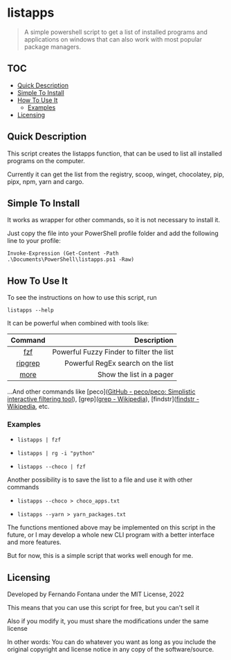 # listapps

>  A simple powershell script to get a list of installed programs and applications on windows that can also work with most popular package managers.

## TOC

- [Quick Description](#quick-description)
- [Simple To Install](#simple-to-install)
- [How To Use It](#how-to-use-it)
  - [Examples](#examples)
- [Licensing](#licensing)

## Quick Description

This script creates the listapps function, that can be used to list all installed programs on the computer.

Currently it can get the list from the registry, scoop, winget, chocolatey, pip, pipx, npm, yarn and cargo.

## Simple To Install

It works as wrapper for other commands, so it is not necessary to install it.

Just copy the file into your PowerShell profile folder and add the following line to your profile:

`Invoke-Expression (Get-Content -Path .\Documents\PowerShell\listapps.ps1 -Raw)`

## How To Use It

To see the instructions on how to use this script, run

`listapps --help`

It can be powerful when combined with tools like:

| Command                                              | Description                              |
|:----------------------------------------------------:| ----------------------------------------:|
| [fzf](https://github.com/junegunn/fzf)               | Powerful Fuzzy Finder to filter the list |
| [ripgrep](https://github.com/BurntSushi/ripgrep)     | Powerful RegEx search on the list        |
| [more](https://pt.wikipedia.org/wiki/More_(comando)) | Show the list in a pager                 |

...And other commands like [peco]([GitHub - peco/peco: Simplistic interactive filtering tool](https://github.com/peco/peco)), [grep]([grep - Wikipedia](https://en.wikipedia.org/wiki/Grep)), [findstr]([findstr - Wikipedia](https://en.wikipedia.org/wiki/Findstr), etc.

### Examples

- `listapps | fzf`

- `listapps | rg -i "python"`

- `listapps --choco | fzf`

Another possibility is to save the list to a file and use it with other commands

- `listapps --choco > choco_apps.txt`

- `listapps --yarn > yarn_packages.txt`

The functions mentioned above may be implemented on this script in the future, or I may develop a whole new CLI program with a better interface and more features.

But for now, this is a simple script that works well enough for me.

## Licensing

Developed by Fernando Fontana under the MIT License, 2022

This means that you can use this script for free, but you can't sell it

Also if you modify it, you must share the modifications under the same license

In other words: You can do whatever you want as long as you include the original copyright and license notice in any copy of the software/source.
